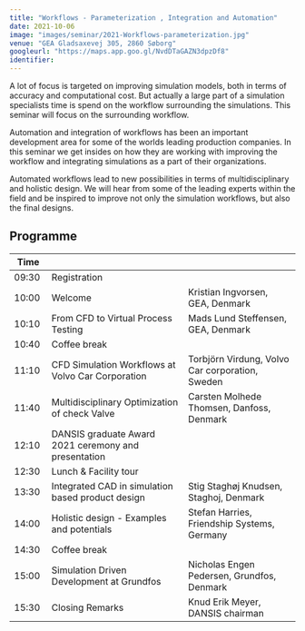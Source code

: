 ```yaml
---
title: "Workflows - Parameterization , Integration and Automation"
date: 2021-10-06
image: "images/seminar/2021-Workflows-parameterization.jpg"
venue: "GEA Gladsaxevej 305, 2860 Søborg"
googleurl: "https://maps.app.goo.gl/NvdDTaGAZN3dpzDf8"
identifier:
---
```


A lot of focus is targeted on improving simulation models, both in terms of accuracy and computational cost. But actually a large part of a simulation specialists time is spend on the workflow surrounding the simulations. This seminar will focus on the surrounding  workflow.

Automation and integration of workflows has been an important development area for some of the worlds leading production companies. In this seminar we get insides on how they are working with improving the workflow and integrating simulations as a part of their organizations.

Automated workflows lead to new possibilities in terms of multidisciplinary and holistic design. We will hear from some of the leading experts within the field and be inspired to improve not only the simulation workflows, but also the final designs.

## Programme

| Time  |             |             |
| ----- | ----------- | ----------- |
| 09:30 | Registration|             |
| 10:00 | Welcome     | Kristian Ingvorsen, GEA, Denmark |
| 10:10 | From CFD to Virtual Process Testing | Mads Lund Steffensen, GEA, Denmark |
| 10:40 | Coffee break | |
| 11:10 | CFD Simulation Workflows at Volvo Car Corporation |  Torbjörn Virdung, Volvo Car corporation, Sweden |
| 11:40 |  Multidisciplinary Optimization of check Valve | Carsten Molhede Thomsen, Danfoss, Denmark |
| 12:10 | DANSIS graduate Award 2021 ceremony and presentation |  |
| 12:30 | Lunch & Facility tour | |
| 13:30 | Integrated CAD in simulation based product design | Stig Staghøj Knudsen, Staghoj, Denmark |
| 14:00 |  Holistic design - Examples and potentials |  Stefan Harries, Friendship Systems, Germany |
| 14:30 | Coffee break | |
| 15:00 | Simulation Driven Development at Grundfos |  Nicholas Engen Pedersen, Grundfos, Denmark |
| 15:30 | Closing Remarks | Knud Erik Meyer, DANSIS chairman |